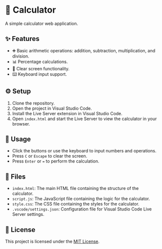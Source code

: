 # 🧮 Calculator

A simple calculator web application.


## ✨ Features

- ➕ Basic arithmetic operations: addition, subtraction, multiplication, and division.
- 📊 Percentage calculations.
- 🧹 Clear screen functionality.
- ⌨️ Keyboard input support.

## ⚙️ Setup

1. Clone the repository.
2. Open the project in Visual Studio Code.
3. Install the Live Server extension in Visual Studio Code.
4. Open `index.html` and start the Live Server to view the calculator in your browser.

## 🚀 Usage

- Click the buttons or use the keyboard to input numbers and operations.
- Press `C` or `Escape` to clear the screen.
- Press `Enter` or `=` to perform the calculation.

## 📄 Files

- `index.html`: The main HTML file containing the structure of the calculator.
- `script.js`: The JavaScript file containing the logic for the calculator.
- `style.css`: The CSS file containing the styles for the calculator.
- `.vscode/settings.json`: Configuration file for Visual Studio Code Live Server settings.

## 📜 License

This project is licensed under the [MIT License](LICENSE).
